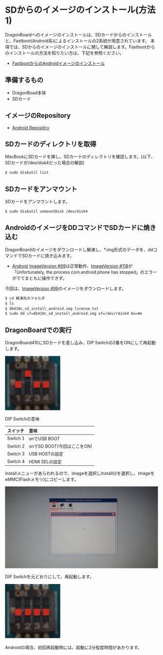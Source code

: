 # SDからのイメージのインストール(方法1)

DragonBoardへのイメージのインストールは、SDカードからのインストールと、Fastboot(Android系)によるインストールの2系統が用意されています。
本項では、SDからのイメージのインストールに関して解説します。Fastbootからのインストールの方法を知りたい方は、下記を参照ください。

* [FastbootからのAndroidイメージのインストール](getting_started_fastboot_android.md)

## 準備するもの

* DragonBoad本体
* SDカード

## イメージのRepository

* [Android Repositiry](http://builds.96boards.org/releases/dragonboard410c/qualcomm/android/)

## SDカードのディレクトリを取得

MacBookにSDカードを挿し、SDカードのディレクトリを確認します。(以下、SDカードが/dev/disk4だった場合の解説)

```bash
$ sudo diskutil list
```

## SDカードをアンマウント

SDカードをアンマウントします。

```bash
$ sudo diskutil unmountDisk /dev/disk4
```

## AndroidのイメージをDDコマンドでSDカードに焼き込む

DragonBoardのイメージをダウンロードし解凍し、*.img形式のデータを、ddコマンドでSDカードに焼き込みます。

* [Android](http://builds.96boards.org/releases/dragonboard410c/qualcomm/android/)
[ImageVersion #99](http://builds.96boards.org/releases/dragonboard410c/qualcomm/android/16.03/dragonboard410c_sdcard_install_android-99.zip)は正常動作、[ImageVersion #118](http://builds.96boards.org/releases/dragonboard410c/qualcomm/android/16.06/dragonboard410c_sdcard_install_android-118.zip)が「Unfortunately, the process com.android.phone has stopped」のエラーがでてまともに操作できず。

今回は、[ImageVersion #99](http://builds.96boards.org/releases/dragonboard410c/qualcomm/android/16.03/dragonboard410c_sdcard_install_android-99.zip)のイメージをダウンロードします。

```bash
$ cd 解凍先のフォルダ
$ ls
$ db410c_sd_install_android.img	license.txt
$ sudo dd if=db410c_sd_install_android.img of=/dev/rdisk4 bs=4m 
```

## DragonBoardでの実行

DragonBoard410にSDカードを差し込み、DIP Switchの2番をONにして再起動します。

![](/img/dev/dev001.png)

DIP Switchの意味

|スイッチ | 意味 |
|:--|:--|
|Switch 1 | onでUSB BOOT |
|Switch 2 | onでSD BOOT(今回はここをON) | 
|Switch 3 | USB HOSTの設定 |
|Switch 4 | HDMI SELの設定 |

Installメニューがあらわれるので、Imageを選択しInstall(i)を選択し、ImageをeMMC(Flashメモリ)にコピーします。

![](/img/dev/dev002.png)

DIP Switchを元どおりにして、再起動します。

![](/img/dev/dev003.png)

Androidの場合、初回再起動時には、起動に2分程度時間があかります。

